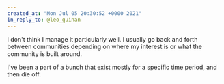 ```yaml
---
created_at: "Mon Jul 05 20:30:52 +0000 2021"
in_reply_to: @leo_guinan
---
```


I don't think I manage it particularly well. I usually go back and forth between communities depending on where my interest is or what the community is built around.

I've been a part of a bunch that exist mostly for a specific time period, and then die off.